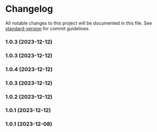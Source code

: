 # Changelog

All notable changes to this project will be documented in this file. See [standard-version](https://github.com/conventional-changelog/standard-version) for commit guidelines.

### 1.0.3 (2023-12-12)

### 1.0.3 (2023-12-12)

### 1.0.4 (2023-12-12)

### 1.0.3 (2023-12-12)

### 1.0.2 (2023-12-12)

### 1.0.1 (2023-12-12)

### 1.0.1 (2023-12-08)
